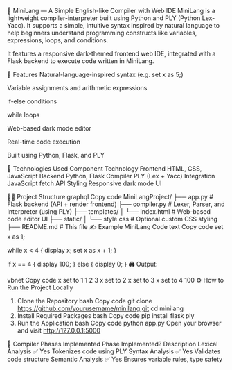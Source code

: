 🧠 MiniLang — A Simple English-like Compiler with Web IDE
MiniLang is a lightweight compiler-interpreter built using Python and PLY (Python Lex-Yacc). It supports a simple, intuitive syntax inspired by natural language to help beginners understand programming constructs like variables, expressions, loops, and conditions.

It features a responsive dark-themed frontend web IDE, integrated with a Flask backend to execute code written in MiniLang.

🚀 Features
Natural-language-inspired syntax (e.g. set x as 5;)

Variable assignments and arithmetic expressions

if-else conditions

while loops

Web-based dark mode editor

Real-time code execution

Built using Python, Flask, and PLY

🧱 Technologies Used
Component	Technology
Frontend	HTML, CSS, JavaScript
Backend	Python, Flask
Compiler	PLY (Lex + Yacc)
Integration	JavaScript fetch API
Styling	Responsive dark mode UI

🧑‍💻 Project Structure
graphql
Copy code
MiniLangProject/
├── app.py                # Flask backend (API + render frontend)
├── compiler.py           # Lexer, Parser, and Interpreter (using PLY)
├── templates/
│   └── index.html        # Web-based code editor UI
├── static/
│   └── style.css         # Optional custom CSS styling
├── README.md             # This file
✍️ Example MiniLang Code
text
Copy code
set x as 1;

while x < 4 {
    display x;
    set x as x + 1;
}

if x == 4 {
    display 100;
} else {
    display 0;
}
🖨 Output:

vbnet
Copy code
x set to 1
1
2
3
x set to 2
x set to 3
x set to 4
100
⚙️ How to Run the Project Locally
1. Clone the Repository
bash
Copy code
git clone https://github.com/yourusername/minilang.git
cd minilang
2. Install Required Packages
bash
Copy code
pip install flask ply
3. Run the Application
bash
Copy code
python app.py
Open your browser and visit http://127.0.0.1:5000

🧪 Compiler Phases Implemented
Phase	Implemented?	Description
Lexical Analysis	✅ Yes	Tokenizes code using PLY
Syntax Analysis	✅ Yes	Validates code structure
Semantic Analysis	✅ Yes	Ensures variable rules, type safety
